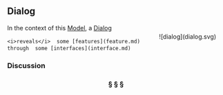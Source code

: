 ## Dialog

<div  style="float: right; margin: 20px">
![dialog](dialog.svg)
</div>

In the context of this [Model](model.md), a [Dialog](dialog.md)

```
<i>reveals</i>  some [features](feature.md) through  some [interfaces](interface.md)
```

### Discussion



<h3 align="center"><b>&sect; &sect; &sect;</b></h3>

